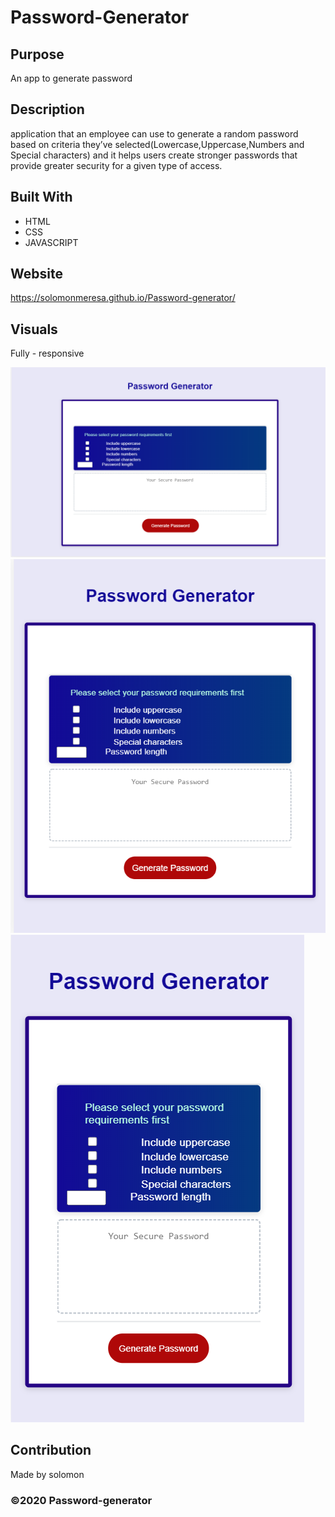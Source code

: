 # Password-Generator

## Purpose

An app to generate password

## Description

application that an employee can use to generate a random password based on criteria they’ve selected(Lowercase,Uppercase,Numbers and Special characters) and it helps users create stronger passwords that provide greater security for a given type of access.

## Built With

- HTML
- CSS
- JAVASCRIPT

## Website

https://solomonmeresa.github.io/Password-generator/

## Visuals

Fully - responsive

<img src="./Develop/img/Screenshot-1.png" alt="full-screen app"/>
<img src="./Develop/img/Screenshot-2.png" alt="medium-screen app"/>
<img src="./Develop/img/Screenshot-3.png" alt="small-screen app"/>

## Contribution

Made by solomon

### ©️2020 Password-generator
